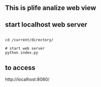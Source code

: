 This is plife analize web view
---------------------------------

start localhost web server
---------------------------------

```

cd /current/directory/

# start web server
python index.py

```

to access
---------------------------------
http://localhost:8080/

